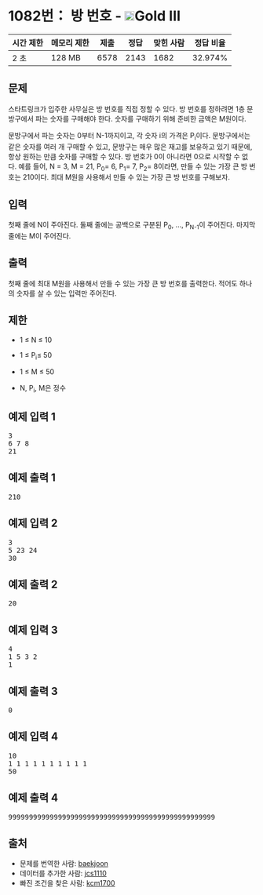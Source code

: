 # 1082번： 방 번호 - <img src="https://static.solved.ac/tier_small/13.svg" style="height:20px" />Gold III


| 시간 제한 | 메모리 제한 | 제출 | 정답 | 맞힌 사람 | 정답 비율 |
| --- | --- | --- | --- | --- | --- |
| 2 초 | 128 MB | 6578 | 2143 | 1682 | 32.974% |


## 문제


스타트링크가 입주한 사무실은 방 번호를 직접 정할 수 있다. 방 번호를 정하려면 1층 문방구에서 파는 숫자를 구매해야 한다. 숫자를 구매하기 위해 준비한 금액은 M원이다.

문방구에서 파는 숫자는 0부터 N-1까지이고, 각 숫자 i의 가격은 P<sub>i</sub>이다. 문방구에서는 같은 숫자를 여러 개 구매할 수 있고, 문방구는 매우 많은 재고를 보유하고 있기 때문에, 항상 원하는 만큼 숫자를 구매할 수 있다. 방 번호가 0이 아니라면 0으로 시작할 수 없다.
예를 들어, N = 3, M = 21, P<sub>0</sub>= 6, P<sub>1</sub>= 7, P<sub>2</sub>= 8이라면, 만들 수 있는 가장 큰 방 번호는 210이다. 최대 M원을 사용해서 만들 수 있는 가장 큰 방 번호를 구해보자.



## 입력


첫째 줄에 N이 주아진다. 둘째 줄에는 공백으로 구분된 P<sub>0</sub>, ..., P<sub>N-1</sub>이 주어진다. 마지막 줄에는 M이 주어진다.



## 출력


첫째 줄에 최대 M원을 사용해서 만들 수 있는 가장 큰 방 번호를 출력한다. 적어도 하나의 숫자를 살 수 있는 입력만 주어진다.




## 제한


- 1 ≤ N ≤ 10

- 1 ≤ P<sub>i</sub>≤ 50
- 1 ≤ M ≤ 50

- N, P<sub>i</sub>, M은 정수




## 예제 입력 1


<pre>3
6 7 8
21
</pre>


## 예제 출력 1


<pre>210
</pre>




## 예제 입력 2


<pre>3
5 23 24
30
</pre>


## 예제 출력 2


<pre>20
</pre>




## 예제 입력 3


<pre>4
1 5 3 2
1
</pre>


## 예제 출력 3


<pre>0
</pre>




## 예제 입력 4


<pre>10
1 1 1 1 1 1 1 1 1 1
50
</pre>


## 예제 출력 4


<pre>99999999999999999999999999999999999999999999999999
</pre>






## 출처


- 문제를 번역한 사람: [baekjoon](/user/baekjoon)
- 데이터를 추가한 사람: [jcs1110](/user/jcs1110)
- 빠진 조건을 찾은 사람: [kcm1700](/user/kcm1700)




